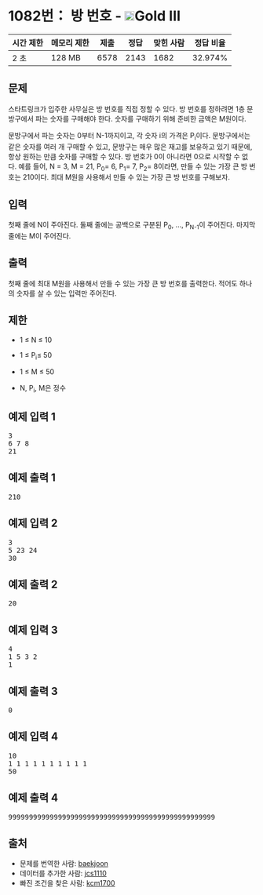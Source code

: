 # 1082번： 방 번호 - <img src="https://static.solved.ac/tier_small/13.svg" style="height:20px" />Gold III


| 시간 제한 | 메모리 제한 | 제출 | 정답 | 맞힌 사람 | 정답 비율 |
| --- | --- | --- | --- | --- | --- |
| 2 초 | 128 MB | 6578 | 2143 | 1682 | 32.974% |


## 문제


스타트링크가 입주한 사무실은 방 번호를 직접 정할 수 있다. 방 번호를 정하려면 1층 문방구에서 파는 숫자를 구매해야 한다. 숫자를 구매하기 위해 준비한 금액은 M원이다.

문방구에서 파는 숫자는 0부터 N-1까지이고, 각 숫자 i의 가격은 P<sub>i</sub>이다. 문방구에서는 같은 숫자를 여러 개 구매할 수 있고, 문방구는 매우 많은 재고를 보유하고 있기 때문에, 항상 원하는 만큼 숫자를 구매할 수 있다. 방 번호가 0이 아니라면 0으로 시작할 수 없다.
예를 들어, N = 3, M = 21, P<sub>0</sub>= 6, P<sub>1</sub>= 7, P<sub>2</sub>= 8이라면, 만들 수 있는 가장 큰 방 번호는 210이다. 최대 M원을 사용해서 만들 수 있는 가장 큰 방 번호를 구해보자.



## 입력


첫째 줄에 N이 주아진다. 둘째 줄에는 공백으로 구분된 P<sub>0</sub>, ..., P<sub>N-1</sub>이 주어진다. 마지막 줄에는 M이 주어진다.



## 출력


첫째 줄에 최대 M원을 사용해서 만들 수 있는 가장 큰 방 번호를 출력한다. 적어도 하나의 숫자를 살 수 있는 입력만 주어진다.




## 제한


- 1 ≤ N ≤ 10

- 1 ≤ P<sub>i</sub>≤ 50
- 1 ≤ M ≤ 50

- N, P<sub>i</sub>, M은 정수




## 예제 입력 1


<pre>3
6 7 8
21
</pre>


## 예제 출력 1


<pre>210
</pre>




## 예제 입력 2


<pre>3
5 23 24
30
</pre>


## 예제 출력 2


<pre>20
</pre>




## 예제 입력 3


<pre>4
1 5 3 2
1
</pre>


## 예제 출력 3


<pre>0
</pre>




## 예제 입력 4


<pre>10
1 1 1 1 1 1 1 1 1 1
50
</pre>


## 예제 출력 4


<pre>99999999999999999999999999999999999999999999999999
</pre>






## 출처


- 문제를 번역한 사람: [baekjoon](/user/baekjoon)
- 데이터를 추가한 사람: [jcs1110](/user/jcs1110)
- 빠진 조건을 찾은 사람: [kcm1700](/user/kcm1700)




